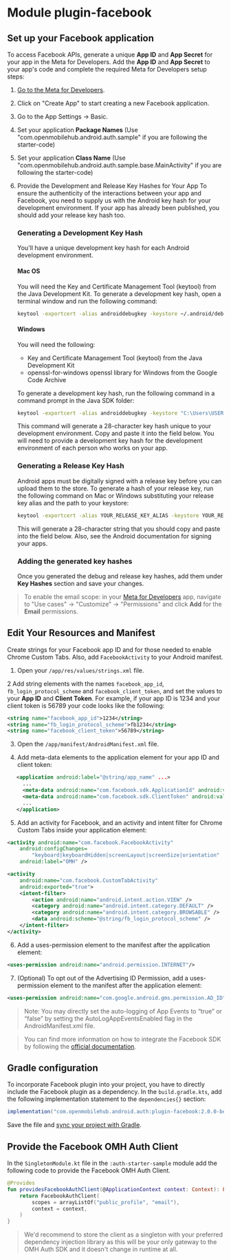 # Module plugin-facebook

## Set up your Facebook application

To access Facebook APIs, generate a unique **App ID** and **App Secret** for your app in the Meta for Developers. Add the **App ID** and **App Secret** to your app's code and complete the required Meta for Developers setup steps:

1.  [Go to the Meta for Developers](https://developers.facebook.com/apps).
2.  Click on "Create App" to start creating a new Facebook application.
3.  Go to the App Settings -> Basic.
4.  Set your application **Package Names** (Use "com.openmobilehub.android.auth.sample" if you are following the starter-code)
5.  Set your application **Class Name** (Use "com.openmobilehub.android.auth.sample.base.MainActivity" if you are following the starter-code)
6.  Provide the Development and Release Key Hashes for Your App To ensure the authenticity of the interactions between your app and Facebook, you need to supply us with the Android key hash for your development environment. If your app has already been published, you should add your release key hash too.

    ### Generating a Development Key Hash

    You'll have a unique development key hash for each Android development environment.

    #### Mac OS

    You will need the Key and Certificate Management Tool (keytool) from the Java Development Kit. To generate a development key hash, open a terminal window and run the following command:

    ```bash
    keytool -exportcert -alias androiddebugkey -keystore ~/.android/debug.keystore | openssl sha1 -binary | openssl base64
    ```

    #### Windows

    You will need the following:

    - Key and Certificate Management Tool (keytool) from the Java Development Kit
    - openssl-for-windows openssl library for Windows from the Google Code Archive

    To generate a development key hash, run the following command in a command prompt in the Java SDK folder:

    ```bash
    keytool -exportcert -alias androiddebugkey -keystore "C:\Users\USERNAME\android\debug.keystore" | "PATH_TO_OPENSSL_LIBRARY\bin\openssl" sha1 -binary | "PATH_TO_OPENSSL_LIBRARY\bin\openssl" base64
    ```

    This command will generate a 28-character key hash unique to your development environment. Copy and paste it into the field below. You will need to provide a development key hash for the development environment of each person who works on your app.

    ### Generating a Release Key Hash

    Android apps must be digitally signed with a release key before you can upload them to the store. To generate a hash of your release key, run the following command on Mac or Windows substituting your release key alias and the path to your keystore:

    ```bash
    keytool -exportcert -alias YOUR_RELEASE_KEY_ALIAS -keystore YOUR_RELEASE_KEY_PATH | openssl sha1 -binary | openssl base64
    ```

    This will generate a 28-character string that you should copy and paste into the field below. Also, see the Android documentation for signing your apps.

    ### Adding the generated key hashes

    Once you generated the debug and release key hashes, add them under **Key Hashes** section and save your changes.

> To enable the email scope: in your [Meta for Developers](https://developers.facebook.com/apps) app, navigate to "Use cases" -> "Customize" -> "Permissions" and click **Add** for the **Email** permissions.

## Edit Your Resources and Manifest

Create strings for your Facebook app ID and for those needed to enable Chrome Custom Tabs. Also, add `FacebookActivity` to your Android manifest.

1.  Open your `/app/res/values/strings.xml` file.

2 Add string elements with the names `facebook_app_id`, `fb_login_protocol_scheme` and `facebook_client_token`, and set the values to your **App ID** and **Client Token**. For example, if your app ID is 1234 and your client token is 56789 your code looks like the following:

```xml
<string name="facebook_app_id">1234</string>
<string name="fb_login_protocol_scheme">fb1234</string>
<string name="facebook_client_token">56789</string>
```

3. Open the `/app/manifest/AndroidManifest.xml` file.

4. Add meta-data elements to the application element for your app ID and client token:

```xml
   <application android:label="@string/app_name" ...>
     ...
     <meta-data android:name="com.facebook.sdk.ApplicationId" android:value="@string/facebook_app_id"/>
     <meta-data android:name="com.facebook.sdk.ClientToken" android:value="@string/facebook_client_token"/>
     ...
   </application>
```

5. Add an activity for Facebook, and an activity and intent filter for Chrome Custom Tabs inside your application element:

```xml
<activity android:name="com.facebook.FacebookActivity"
    android:configChanges=
        "keyboard|keyboardHidden|screenLayout|screenSize|orientation"
    android:label="OMH" />

<activity
    android:name="com.facebook.CustomTabActivity"
    android:exported="true">
    <intent-filter>
        <action android:name="android.intent.action.VIEW" />
        <category android:name="android.intent.category.DEFAULT" />
        <category android:name="android.intent.category.BROWSABLE" />
        <data android:scheme="@string/fb_login_protocol_scheme" />
    </intent-filter>
</activity>
```

6. Add a uses-permission element to the manifest after the application element:

```xml
<uses-permission android:name="android.permission.INTERNET"/>
```

7. (Optional) To opt out of the Advertising ID Permission, add a uses-permission element to the manifest after the application element:

```xml
<uses-permission android:name="com.google.android.gms.permission.AD_ID" tools:node="remove"/>
```

> Note: You may directly set the auto-logging of App Events to “true” or “false” by setting the AutoLogAppEventsEnabled flag in the AndroidManifest.xml file.

> You can find more information on how to integrate the Facebook SDK by following the [official documentation](https://github.com/facebook/facebook-android-sdk).

## Gradle configuration

To incorporate Facebook plugin into your project, you have to directly include the Facebook plugin as a dependency. In the `build.gradle.kts`, add the following implementation statement to the `dependencies{}` section:

```groovy
implementation("com.openmobilehub.android.auth:plugin-facebook:2.0.0-beta")
```

Save the file and [sync your project with Gradle](https://developer.android.com/studio/build#sync-files).

## Provide the Facebook OMH Auth Client

In the `SingletonModule.kt` file in the `:auth-starter-sample` module add the following code to provide the Facebook OMH Auth Client.

```kotlin
@Provides
fun providesFacebookAuthClient(@ApplicationContext context: Context): FacebookAuthClient {
    return FacebookAuthClient(
        scopes = arrayListOf("public_profile", "email"),
        context = context,
    )
}
```

> We'd recommend to store the client as a singleton with your preferred dependency injection library as this will be your only gateway to the OMH Auth SDK and it doesn't change in runtime at all.
